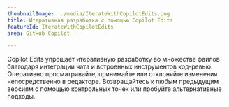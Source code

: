 ```yaml
---
thumbnailImage: ../media/IterateWithCopilotEdits.png
title: Итеративная разработка с помощью Copilot Edits
featureId: IterateWithCopilotEdits
area: GitHub Copilot

---
```



Copilot Edits упрощает итеративную разработку во множестве файлов благодаря интеграции чата и встроенных инструментов код-ревью. Оперативно просматривайте, принимайте или отклоняйте изменения непосредственно в редакторе. Возвращайтесь к любым предыдущим версиям с помощью контрольных точек или пробуйте альтернативные подходы.

